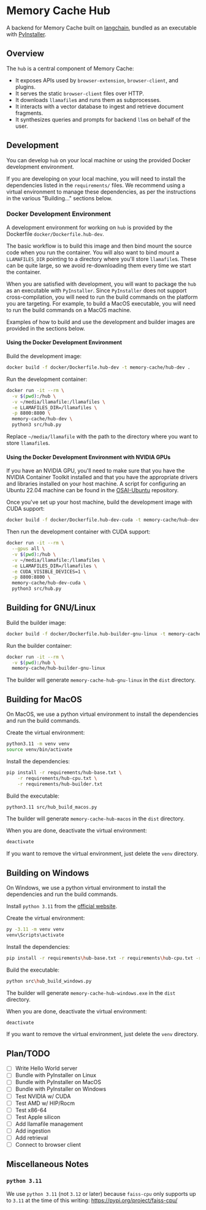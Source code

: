 # Memory Cache Hub

A backend for Memory Cache built on [langchain](https://python.langchain.com/), bundled as an executable with [PyInstaller](https://pyinstaller.org/). 

## Overview

The `hub` is a central component of Memory Cache:

- It exposes APIs used by `browser-extension`, `browser-client`, and plugins.
- It serves the static `browser-client` files over HTTP.
- It downloads `llamafile`s and runs them as subprocesses.
- It interacts with a vector database to ingest and retrieve document fragments.
- It synthesizes queries and prompts for backend `llm`s on behalf of the user.

## Development

You can develop `hub` on your local machine or using the provided Docker development environment.

If you are developing on your local machine, you will need to install the dependencies listed in the `requirements/` files. We recommend using a virtual environment to manage these dependencies, as per the instructions in the various "Building..." sections below. 

### Docker Development Environment

A development environment for working on `hub` is provided by the Dockerfile `docker/Dockerfile.hub-dev`. 

The basic workflow is to build this image and then bind mount the source code when you run the container. You will also want to bind mount a `LLAMAFILES_DIR` pointing to a directory where you'll store `llamafile`s. These can be quite large, so we avoid re-downloading them every time we start the container.

When you are satisfied with development, you will want to package the `hub` as an executable with `PyInstaller`. Since `PyInstaller` does not support cross-compilation, you will need to run the build commands on the platform you are targeting. For example, to build a MacOS executable, you will need to run the build commands on a MacOS machine. 

Examples of how to build and use the development and builder images are provided in the sections below.

#### Using the Docker Development Environment

Build the development image:

```bash
docker build -f docker/Dockerfile.hub-dev -t memory-cache/hub-dev .
```

Run the development container:

```bash
docker run -it --rm \
  -v $(pwd):/hub \
  -v ~/media/llamafile:/llamafiles \
  -e LLAMAFILES_DIR=/llamafiles \
  -p 8800:8800 \
  memory-cache/hub-dev \
  python3 src/hub.py
```

Replace `~/media/llamafile` with the path to the directory where you want to store `llamafile`s.

#### Using the Docker Development Environment with NVIDIA GPUs

If you have an NVIDIA GPU, you'll need to make sure that you have the NVIDIA Container Toolkit installed and that you have the appropriate drivers and libraries installed on your host machine. A script for configuring an Ubuntu 22.04 machine can be found in the [OSAI-Ubuntu](https://github.com/johnshaughnessy/osai-ubuntu) repository.

Once you've set up your host machine, build the development image with CUDA support:

```sh
docker build -f docker/Dockerfile.hub-dev-cuda -t memory-cache/hub-dev-cuda .
```

Then run the development container with CUDA support:

```sh
docker run -it --rm \
  --gpus all \
  -v $(pwd):/hub \
  -v ~/media/llamafile:/llamafiles \
  -e LLAMAFILES_DIR=/llamafiles \
  -e CUDA_VISIBLE_DEVICES=1 \
  -p 8800:8800 \
  memory-cache/hub-dev-cuda \
  python3 src/hub.py
```


## Building for GNU/Linux

Build the builder image:

```bash
docker build -f docker/Dockerfile.hub-builder-gnu-linux -t memory-cache/hub-builder-gnu-linux .
```

Run the builder container:

```bash
docker run -it --rm \
  -v $(pwd):/hub \
  memory-cache/hub-builder-gnu-linux
```

The builder will generate `memory-cache-hub-gnu-linux` in the `dist` directory.

## Building for MacOS

On MacOS, we use a python virtual environment to install the dependencies and run the build commands.

Create the virtual environment:

```bash
python3.11 -m venv venv
source venv/bin/activate
```

Install the dependencies:

```bash
pip install -r requirements/hub-base.txt \
    -r requirements/hub-cpu.txt \
    -r requirements/hub-builder.txt
```

Build the executable:
    
```bash
python3.11 src/hub_build_macos.py
```

The builder will generate `memory-cache-hub-macos` in the `dist` directory.

When you are done, deactivate the virtual environment:

``` sh
deactivate
```

If you want to remove the virtual environment, just delete the `venv` directory.

## Building on Windows

On Windows, we use a python virtual environment to install the dependencies and run the build commands.

Install `python 3.11` from the [official website](https://www.python.org/downloads/).

Create the virtual environment:

```bash
py -3.11 -m venv venv
venv\Scripts\activate
```

Install the dependencies:

```bash
pip install -r requirements\hub-base.txt -r requirements\hub-cpu.txt -r requirements\hub-builder.txt
```

Build the executable:

```bash
python src\hub_build_windows.py
```

The builder will generate `memory-cache-hub-windows.exe` in the `dist` directory.

When you are done, deactivate the virtual environment:

``` sh
deactivate
```

If you want to remove the virtual environment, just delete the `venv` directory.


## Plan/TODO

- [ ] Write Hello World server
- [ ] Bundle with PyInstaller on Linux
- [ ] Bundle with PyInstaller on MacOS
- [ ] Bundle with PyInstaller on Windows
- [ ] Test NVIDIA w/ CUDA
- [ ] Test AMD w/ HIP/Rocm
- [ ] Test x86-64
- [ ] Test Apple silicon
- [ ] Add llamafile management
- [ ] Add ingestion
- [ ] Add retrieval
- [ ] Connect to browser client

## Miscellaneous Notes

### `python 3.11`

We use `python 3.11` (not `3.12` or later)  because `faiss-cpu` only supports up to `3.11` at the time of this writing: https://pypi.org/project/faiss-cpu/
